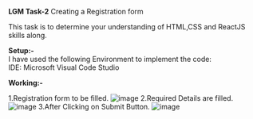 **LGM Task-2**
Creating a Registration form

This task is to determine your understanding of HTML,CSS and ReactJS skills along.

**Setup:-**</br>
I have used the following Environment to implement the code: </br>
IDE: Microsoft Visual Code Studio

**Working:-**</br>

1.Registration form to be filled.
![image](https://user-images.githubusercontent.com/96781172/214287865-1f2362c0-6994-4522-9e9f-cbb317b11746.png)
2.Required Details are filled.
![image](https://user-images.githubusercontent.com/96781172/214288428-a83b6e1f-61db-48d4-8c37-73fd3432b31d.png)
3.After Clicking on Submit Button.
![image](https://user-images.githubusercontent.com/96781172/214288685-305628f3-05f2-4d8e-bfbe-56dd02e99ed2.png)
